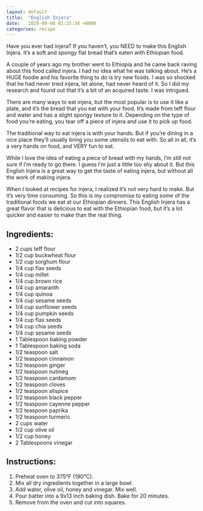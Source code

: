 ```yaml
---
layout: default
title:  "English Injera"
date:   2020-09-08 01:25:34 +0000
categories: recipe
---
```

Have you ever had injera? If you haven’t, you NEED to make this English Injera. It’s a soft and spongy flat bread that’s eaten with Ethiopian food.

A couple of years ago my brother went to Ethiopia and he came back raving about this food called injera. I had no idea what he was talking about. He’s a HUGE foodie and his favorite thing to do is try new foods. I was so shocked that he had never tried injera, let alone, had never heard of it. So I did my research and found out that it’s a bit of an acquired taste. I was intrigued.

There are many ways to eat injera, but the most popular is to use it like a plate, and it’s the bread that you eat with your food. It’s made from teff flour and water and has a slight spongy texture to it. Depending on the type of food you’re eating, you tear off a piece of injera and use it to pick up food.

The traditional way to eat injera is with your hands. But if you’re dining in a nice place they’ll usually bring you some utensils to eat with. So all in all, it’s a very hands on food, and VERY fun to eat.

While I love the idea of eating a piece of bread with my hands, I’m still not sure if I’m ready to go there. I guess I’m just a little too shy about it. But this English Injera is a great way to get the taste of eating injera, but without all the work of making injera.

When I looked at recipes for injera, I realized it’s not very hard to make. But it’s very time consuming. So this is my compromise to eating some of the traditional foods we eat at our Ethiopian dinners. This English Injera has a great flavor that is delicious to eat with the Ethiopian food, but it’s a lot quicker and easier to make than the real thing.


## Ingredients:

- 2 cups teff flour
- 1/2 cup buckwheat flour
- 1/2 cup sorghum flour
- 1/4 cup flax seeds
- 1/4 cup millet
- 1/4 cup brown rice
- 1/4 cup amaranth
- 1/4 cup quinoa
- 1/4 cup sesame seeds
- 1/4 cup sunflower seeds
- 1/4 cup pumpkin seeds
- 1/4 cup flax seeds
- 1/4 cup chia seeds
- 1/4 cup sesame seeds
- 1 Tablespoon baking powder
- 1 Tablespoon baking soda
- 1/2 teaspoon salt
- 1/2 teaspoon cinnamon
- 1/2 teaspoon ginger
- 1/2 teaspoon nutmeg
- 1/2 teaspoon cardamom
- 1/2 teaspoon cloves
- 1/2 teaspoon allspice
- 1/2 teaspoon black pepper
- 1/2 teaspoon cayenne pepper
- 1/2 teaspoon paprika
- 1/2 teaspoon turmeric
- 2 cups water
- 1/2 cup olive oil
- 1/2 cup honey
- 2 Tablespoons vinegar

## Instructions:

1. Preheat oven to 375°F (190°C).
2. Mix all dry ingredients together in a large bowl.
3. Add water, olive oil, honey and vinegar. Mix well.
3. Pour batter into a 9x13 inch baking dish. Bake for 20 minutes.
4. Remove from the oven and cut into squares.

